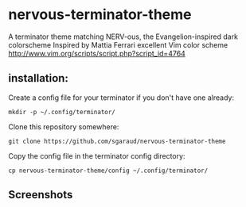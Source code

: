 # nervous-terminator-theme
A terminator theme matching NERV-ous, the Evangelion-inspired dark colorscheme
Inspired by Mattia Ferrari excellent Vim color scheme
http://www.vim.org/scripts/script.php?script_id=4764

## installation:

Create a config file for your terminator if you don't have one already:

    mkdir -p ~/.config/terminator/

Clone this repository somewhere:

    git clone https://github.com/sgaraud/nervous-terminator-theme

Copy the config file in the terminator config directory:

    cp nervous-terminator-theme/config ~/.config/terminator/

## Screenshots
